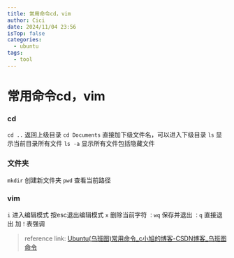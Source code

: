 ```yaml
---
title: 常用命令cd，vim
author: Cici
date: 2024/11/04 23:56
isTop: false
categories:
  - ubuntu
tags:
  - tool
---
```


# 常用命令cd，vim

### cd
`cd ..`  返回上级目录
`cd Documents`  直接加下级文件名，可以进入下级目录
`ls` 显示当前目录所有文件
	`ls -a` 显示所有文件包括隐藏文件
### 文件夹
`mkdir` 创建新文件夹
`pwd` 查看当前路径
### vim
`i`  进入编辑模式
	按esc退出编辑模式
`x` 删除当前字符
`：wq`  保存并退出
`：q`  直接退出
加`！`表强调


>reference link: [Ubuntu(乌班图)常用命令_c小旭的博客-CSDN博客_乌班图命令](https://blog.csdn.net/c19344881x/article/details/121222465?spm=1001.2101.3001.6661.1&utm_medium=distribute.pc_relevant_t0.none-task-blog-2~default~CTRLIST~Rate-1-121222465-blog-38069291.pc_relevant_aa_2&depth_1-utm_source=distribute.pc_relevant_t0.none-task-blog-2~default~CTRLIST~Rate-1-121222465-blog-38069291.pc_relevant_aa_2&utm_relevant_index=1)